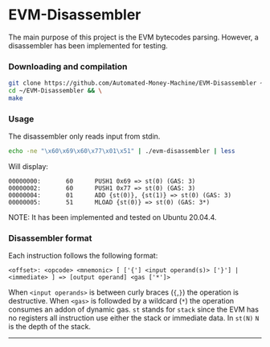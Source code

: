 # EVM-Disassembler

The main purpose of this project is the EVM bytecodes parsing. However, a disassembler has been implemented for testing.

### Downloading and compilation
```sh
git clone https://github.com/Automated-Money-Machine/EVM-Disassembler ~/EVM-Disassembler && \
cd ~/EVM-Disassembler && \
make
```
### Usage
The disassembler only reads input from stdin.
```sh
echo -ne "\x60\x69\x60\x77\x01\x51" | ./evm-disassembler | less
```
Will display:
```
00000000:       60      PUSH1 0x69 => st(0) (GAS: 3)
00000002:       60      PUSH1 0x77 => st(0) (GAS: 3)
00000004:       01      ADD {st(0)}, {st(1)} => st(0) (GAS: 3)
00000005:       51      MLOAD {st(0)} => st(0) (GAS: 3*)
```
NOTE: It has been implemented and tested on Ubuntu 20.04.4.

### Disassembler format
Each instruction follows the following format:
```
<offset>: <opcode> <mnemonic> [ ['{'] <input operand(s)> ['}'] | <immediate> ] => [output operand] <gas ['*']>
```
When `<input operands>` is between curly braces (`{`,`}`) the operation is destructive.
When `<gas>` is followded by a wildcard (`*`) the operation consumes an addon of dynamic gas.
`st` stands for `stack` since the EVM has no registers all instruction use either the stack or immediate data.
In `st(N)` `N` is the depth of the stack.

---
